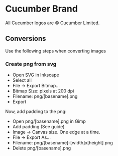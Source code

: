 # Cucumber Brand

All Cucumber logos are © Cucumber Limited.

## Conversions

Use the following steps when converting images

### Create png from svg

* Open SVG in Inkscape
* Select all
* File -> Export Bitmap...
* Bitmap Size: pixels at 200 dpi
* Filename: png/[basename].png
* Export

Now, add padding to the png:

* Open png/[basename].png in Gimp
* Add padding (See guide)
* Image -> Canvas size. One edge at a time.
* File -> Export As...
* Filename: png/[basename]-[width]x[height].png
* Delete png/[basename].png
